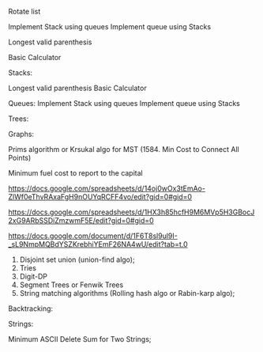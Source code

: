 



<!-- Merge two sorted list -->
<!-- Palindrome of a list -->
<!-- Merge k sorted list -->
<!-- Reverse k elements -->
<!-- Reorder list -->
Rotate list
<!-- Odd even linked list -->

Implement Stack using queues
Implement queue using Stacks

Longest valid parenthesis
<!-- Infix to Postfix conversion -->
<!-- Evaluate postfix expression -->
Basic Calculator

Stacks:
<!-- Evaluate postfix expression -->
<!-- Infix to Postfix conversion -->
<!-- Daily Temperatures -->
<!-- Largest Rectangle in Histogram -->
Longest valid parenthesis
Basic Calculator

Queues:
Implement Stack using queues
Implement queue using Stacks


Trees:
<!-- Binary Right side view -->
<!-- Diameter of Binary tree -->
<!-- Binary tree Zig Zag level order traversal -->
<!-- Sum Root to leaf nodes -->
<!-- Flatten Binary Tree to Linked list  -->
<!-- Lowest common ancestor of BST -->
<!-- Validate Binary search tree -->
<!-- Kth smallest element in a BST -->
<!-- Convert Sorted list to BST# cook your dish here -->


Graphs:
<!-- Depth first search of Graph -->
Prims algorithm or Krsukal algo for MST
    (1584. Min Cost to Connect All Points)

Minimum fuel cost to report to the capital
<!-- Number of islands -->
<!-- Course schedule
Course schedule-II -->

https://docs.google.com/spreadsheets/d/14oj0wOx3tEmAo-ZlWf0eThvRAxaFgH9nOUYqRCFF4vo/edit?gid=0#gid=0

https://docs.google.com/spreadsheets/d/1HX3h85hcfH9M6MVp5H3GBocJ2xG9ARbSSDiZmzwmF5E/edit?gid=0#gid=0

https://docs.google.com/document/d/1F6T8sl9ul9I-_sL9NmpMQBdYSZKrebhiYEmF26NA4wU/edit?tab=t.0


1. Disjoint set union (union-find algo);
2. Tries
3. Digit-DP
4. Segment Trees or Fenwik Trees
5. String matching algorithms (Rolling hash algo or Rabin-karp algo);

Backtracking:
<!-- Letter combination of phone number -->
<!-- Permutations -->
<!-- Combination sum -->
<!-- Generate parenthesis -->

Strings:
<!-- Longest happy prefix
Longest substring without repeating characters
Longest palindromic substring
Shortest palindrome -->


Minimum ASCII Delete Sum for Two Strings;